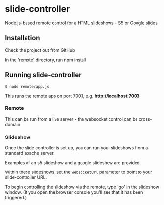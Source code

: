 # slide-controller

Node.js-based remote control for a HTML slideshows - S5 or Google slides

## Installation

Check the project out from GitHub

In the 'remote' directory, run npm install

## Running slide-controller

    $ node remote/app.js

This runs the remote app on port 7003, e.g. **http://localhost:7003**

### Remote

This can be run from a live server - the websocket control can be cross-domain

### Slideshow

Once the slide controller is set up, you can run your slideshows from a standard apache server.

Examples of an s5 slideshow and a google slideshow are provided.

Within these slideshows, set the ```websocketUrl``` parameter to point to your slide-controller URL.

To begin controlling the slideshow via the remote, type 'go' in the slideshow window. (If you open the browser console you'll see that it has been triggered.)

